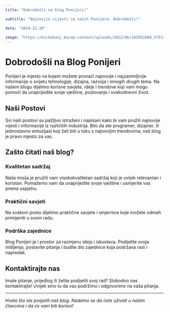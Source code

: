 ```yaml
---
title: "Dobrodošli na blog Ponijeri!"

subtitle: "Najnovjie vijesti sa naših Ponijera. Dobrodošli!"

date: "2024-12-20"

image: "https://ksckakanj.ba/wp-content/uploads/2022/06/283952608_4751388054966388_8286751224787420422_n.jpg"
---
```


# Dobrodošli na Blog Ponijeri

Ponijeri je mjesto na kojem možete pronaći najnovije i najzanimljivije informacije o svijetu tehnologije, dizajna, razvoja i mnogih drugih tema. Na našem blogu dijelimo korisne savjete, ideje i trendove koji vam mogu pomoći da unaprijedite svoje vještine, poslovanje i svakodnevni život.

## Naši Postovi

Svi naši postovi su pažljivo istraženi i napisani kako bi vam pružili najnovije vijesti i informacije iz različitih industrija. Bilo da ste programer, dizajner, ili jednostavno entuzijast koji želi biti u toku s najnovijim trendovima, naš blog je pravo mjesto za vas.

## Zašto čitati naš blog?

### Kvalitetan sadržaj

Naša misija je pružiti vam visokokvalitetan sadržaj koji je uvijek relevantan i koristan. Pomažemo vam da unaprijedite svoje vještine i usmjerite vas prema uspjehu.

### Praktični savjeti

Na svakom postu dijelimo praktične savjete i smjernice koje možete odmah primijeniti u svom radu.

### Podrška zajednice

Blog Ponijeri je i prostor za razmjenu ideja i iskustava. Podijelite svoja mišljenja, postavite pitanja i budite dio zajednice koja podržava rast i napredak.

## Kontaktirajte nas

Imate pitanje, prijedlog ili želite podijeliti svoj rad? Slobodno nas kontaktirajte! Uvijek smo tu da vas podržimo i odgovorimo na vaša pitanja.

---

_Hvala što ste posjetili naš blog. Nadamo se da ćete uživati u našim člancima i da će vam biti korisni!_

